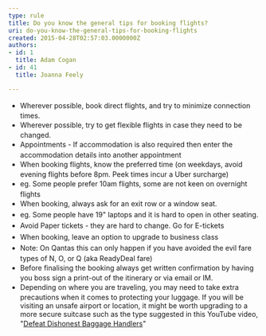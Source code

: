 ```yaml
---
type: rule
title: Do you know the general tips for booking flights?
uri: do-you-know-the-general-tips-for-booking-flights
created: 2015-04-28T02:57:03.0000000Z
authors:
- id: 1
  title: Adam Cogan
- id: 41
  title: Joanna Feely

---
```




<span class='intro'> <ul><li><span style="line-height&#58;1.6;">​​Wherever possible, book direct flights, and try to minimize connection times.</span><br></li><li><span style="line-height&#58;1.6;">Wherever possible, try to get flexible flights in case they need to be changed.</span><br></li><li><span style="line-height&#58;1.6;">Appointments - If accommodation is also required then enter the accommodation details into another appointment</span><br></li><li><span style="line-height&#58;1.6;">When booking flights, know the preferred time (on weekdays, avoid evening flights before 8pm. Peek times incur a Uber surcharge)</span><br></li><li><span style="line-height&#58;1.6;">eg. Some people prefer 10am flights, some are not keen on overnight flights</span><br></li><li><span style="line-height&#58;1.6;">When booking, always ask for an exit row or a window seat.&#160;</span><br></li><li><span style="line-height&#58;1.6;">eg. Some people have 19&quot; laptops and it is hard to open in other seating.</span><br></li><li><span style="line-height&#58;1.6;">Avoid Paper tickets - they are hard to change. Go for E-tickets</span><br></li><li><span style="line-height&#58;1.6;">When booking, leave an option to upgrade to business class&#160;</span><br></li><li><span style="line-height&#58;1.6;">Note&#58; On Qantas this can only happen if you have avoided th</span><span style="line-height&#58;1.6;">e evil fare types of N, O, or Q (aka ReadyDeal fare)</span><br></li><li><span style="line-height&#58;1.6;">Before finalising the booking always get written confirmation by having you boss sign a print-out of the itinerary or via email or IM.</span><br></li><li><span style="line-height&#58;1.6;background-color&#58;initial;">Depending on where you are traveling, you may need to take extra precautions when it comes to protecting your luggage. If you will be visiting an unsafe airport or location, it might be worth upgrading to a more secure suitcase such as the type suggested in this YouTube video, &quot;</span><a href="https&#58;//www.youtube.com/watch?v=tbpKhHwwtiY&amp;feature=share" style="line-height&#58;1.6;background-color&#58;initial;">Defeat Dishonest Baggage Handlers</a><span style="line-height&#58;1.6;background-color&#58;initial;">&quot;</span><br></li></ul> </span>




